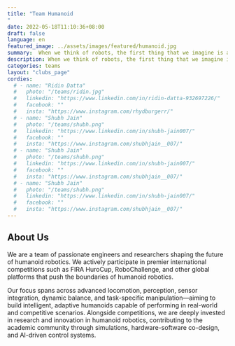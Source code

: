 ```yaml
---
title: "Team Humanoid
"
date: 2022-05-18T11:10:36+08:00
draft: false
language: en
featured_image: ../assets/images/featured/humanoid.jpg
summary:  When we think of robots, the first thing that we imagine is a picture of “C3PO” or “Chitti”, both exemplar symbols of the pop culture and more importantly, astonishingly awesome Humanoids! We at Team Humanoid are a group of enthusiastic students who are working towards developing a fully functional Humanoid robot of our own. 
description: When we think of robots, the first thing that we imagine is a picture of “C3PO” or “Chitti”, both exemplar symbols of the pop culture and more importantly, astonishingly awesome Humanoids! We at Team Humanoid are a group of enthusiastic students who are working towards developing a fully functional Humanoid robot of our own. 
categories: teams
layout: "clubs_page"
cordies:
  # - name: "Ridin Datta"
  #   photo: "/teams/ridin.jpg"
  #   linkedin: "https://www.linkedin.com/in/ridin-datta-932697226/"
  #   facebook: ""
  #   insta: "https://www.instagram.com/rhydburgerr/"
  # - name: "Shubh Jain"
  #   photo: "/teams/shubh.png"
  #   linkedin: "https://www.linkedin.com/in/shubh-jain007/"
  #   facebook: ""
  #   insta: "https://www.instagram.com/shubhjain__007/"
  # - name: "Shubh Jain"
  #   photo: "/teams/shubh.png"
  #   linkedin: "https://www.linkedin.com/in/shubh-jain007/"
  #   facebook: ""
  #   insta: "https://www.instagram.com/shubhjain__007/"
  # - name: "Shubh Jain"
  #   photo: "/teams/shubh.png"
  #   linkedin: "https://www.linkedin.com/in/shubh-jain007/"
  #   facebook: ""
  #   insta: "https://www.instagram.com/shubhjain__007/"
---
```

## About Us
We are a team of passionate engineers and researchers shaping the future of humanoid robotics. We actively participate in premier international competitions such as FIRA HuroCup, RoboChallenge, and other global platforms that push the boundaries of humanoid robotics.

Our focus spans across advanced locomotion, perception, sensor integration, dynamic balance, and task-specific manipulation—aiming to build intelligent, adaptive humanoids capable of performing in real-world and competitive scenarios. Alongside competitions, we are deeply invested in research and innovation in humanoid robotics, contributing to the academic community through simulations, hardware-software co-design, and AI-driven control systems.

